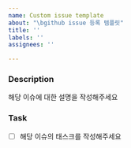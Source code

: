 ```yaml
---
name: Custom issue template
about: "\bgithub issue 등록 템플릿"
title: ''
labels: ''
assignees: ''

---
```


### Description

해당 이슈에 대한 설명을 작성해주세요

### Task

- [ ] 해당 이슈의 태스크를 작성해주세요
